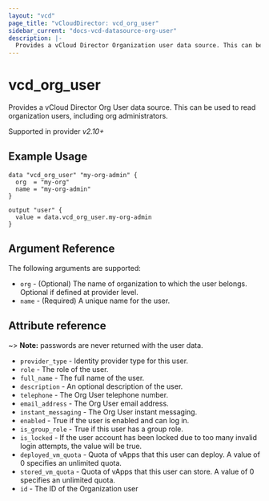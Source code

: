 ```yaml
---
layout: "vcd"
page_title: "vCloudDirector: vcd_org_user"
sidebar_current: "docs-vcd-datasource-org-user"
description: |-
  Provides a vCloud Director Organization user data source. This can be used to read organization users.
---
```


# vcd\_org\_user

Provides a vCloud Director Org User data source. This can be used to read organization users, including org administrators.

Supported in provider *v2.10+*


## Example Usage

```hcl
data "vcd_org_user" "my-org-admin" {
  org  = "my-org"
  name = "my-org-admin"
}

output "user" {
  value = data.vcd_org_user.my-org-admin
}
```

## Argument Reference

The following arguments are supported:

* `org` - (Optional) The name of organization to which the user belongs. Optional if defined at provider level.
* `name` - (Required) A unique name for the user.

## Attribute reference

~> **Note:** passwords are never returned with the user data.

* `provider_type` - Identity provider type for this user. 
* `role` - The role of the user. 
* `full_name` - The full name of the user.
* `description` - An optional description of the user.
* `telephone` - The Org User telephone number.
* `email_address` - The Org User email address.
* `instant_messaging` - The Org User instant messaging.
* `enabled` - True if the user is enabled and can log in.
* `is_group_role` - True if this user has a group role.
* `is_locked` - If the user account has been locked due to too many invalid login attempts, the value will be true. 
* `deployed_vm_quota` - Quota of vApps that this user can deploy. A value of 0 specifies an unlimited quota.
* `stored_vm_quota` -  Quota of vApps that this user can store. A value of 0 specifies an unlimited quota.
* `id` - The ID of the Organization user

